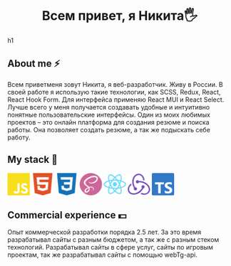 <h1 align="center"> Всем привет, я Никита🖐</h1>h1

## About me ⚡

Всем приветменя зовут Никита, я веб-разработчик. Живу в России. В своей работе я использую такие технологии, как SCSS, Redux, React, React Hook Form. Для интерфейса применяю React MUI и React Select. Лучше всего у меня получается создавать удобные и интуитивно понятные пользовательские интерфейсы. Один из моих любимых проектов – это онлайн платформа для создания резюме и поиска работы. Она позволяет создать резюме, а так же подыскать себе работу.

## My stack 🚀

<img width="50px" src="icons/javascript-color.svg"> <img width="50px" src="icons/html5-color.svg"> <img width="50px" src="icons/css3-color.svg"> <img width="50px" src="icons/sass-color.svg"> <img width="50px" src="icons/react-color.svg"> <img width="50px" src="icons/redux-color.svg"> <img width="50px" src="icons/typescript-color.svg">

## Commercial experience 💵

Опыт коммерческой разработки порядка 2.5 лет. За это время разрабатывал сайты с разным бюджетом, а так же с разным стеком технологий. Разрабатывал сайты в сфере услуг, сайты по игровым проектам, так же разрабатывал сайты с помощью webTg-api. 
